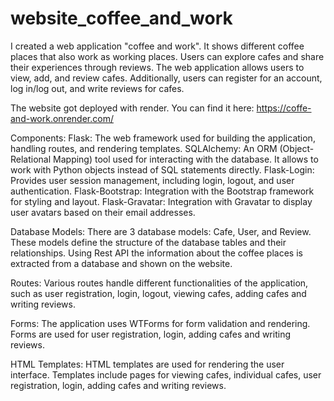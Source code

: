 # website_coffee_and_work

I created a web application "coffee and work". It shows different coffee places that also work as working places. Users can  explore cafes and share their experiences through reviews.
The web application allows users to view, add, and review cafes. Additionally, users can register for an account, log in/log out, and write reviews for cafes.

The website got deployed with render. You can find it here: https://coffe-and-work.onrender.com/

Components:
Flask: The web framework used for building the application, handling routes, and rendering templates.
SQLAlchemy: An ORM (Object-Relational Mapping) tool used for interacting with the database. It allows to work with Python objects instead of SQL statements directly.
Flask-Login: Provides user session management, including login, logout, and user authentication.
Flask-Bootstrap: Integration with the Bootstrap framework for styling and layout.
Flask-Gravatar: Integration with Gravatar to display user avatars based on their email addresses.

Database Models:
There are 3 database models: Cafe, User, and Review. These models define the structure of the database tables and their relationships.
Using Rest API the information about the coffee places is extracted from a database and shown on the website. 

Routes:
Various routes handle different functionalities of the application, such as user registration, login, logout, viewing cafes, adding cafes and writing reviews.

Forms:
The application uses WTForms for form validation and rendering. Forms are used for user registration, login, adding cafes and writing reviews.

HTML Templates:
HTML templates are used for rendering the user interface. Templates include pages for viewing cafes, individual cafes, user registration, login, adding cafes and writing reviews.



